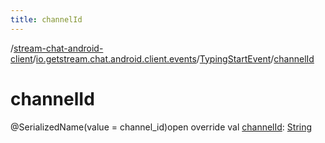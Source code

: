 ```yaml
---
title: channelId
---
```

/[stream-chat-android-client](../../index.md)/[io.getstream.chat.android.client.events](../index.md)/[TypingStartEvent](index.md)/[channelId](channelId.md)  
  
  
  
# channelId  
@SerializedName(value = channel_id)open override val [channelId](channelId.md): [String](https://kotlinlang.org/api/latest/jvm/stdlib/kotlin/-string/index.html)
